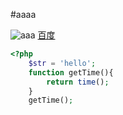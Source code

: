 #aaaa

![aaa](https://www.kejian.design/uploads/index/store/goods/6/6_2019081319385190561.JPG)
[百度](https://www.baidu.com)

```php
<?php
    $str = 'hello';
    function getTime(){
        return time();
    }
    getTime();
```